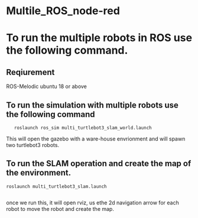 # Multile_ROS_node-red

# To run the multiple robots in ROS use the following command. 
   ## Reqiurement
   ROS-Melodic
   ubuntu 18 or above
    
   ## To run the simulation with multiple robots use the following command
   ```
      roslaunch ros_sim multi_turtlebot3_slam_world.launch
   ```
   This will open the gazebo with a ware-house envrionment and will spawn two turtlebot3 robots. 
        
   ## To run the SLAM operation and create the map of the environment. 
   ```
   roslaunch multi_turtlebot3_slam.launch
        
   ```
   once we run this, it will open rviz, us ethe 2d navigation arrow for each robot to move the robot and create the map. 
        
   ##
        
